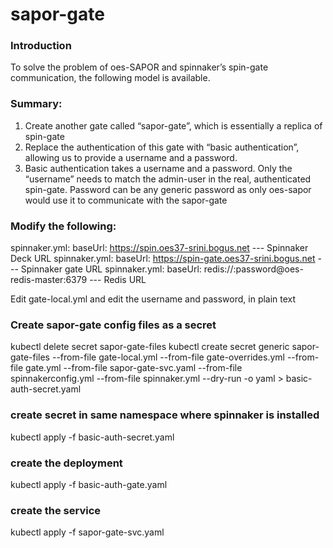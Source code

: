 # sapor-gate

### Introduction
To solve the problem of oes-SAPOR and spinnaker’s spin-gate communication, the following model is available.

### Summary:
1. Create another gate called “sapor-gate”, which is essentially a replica of spin-gate
2. Replace the authentication of this gate with “basic authentication”, allowing us to provide a username and a password.
3. Basic authentication takes a username and a password. Only the “username” needs to match the admin-user in the real, authenticated spin-gate. Password can be any generic password as only oes-sapor would use it to communicate with the sapor-gate

### Modify the following:
spinnaker.yml:    baseUrl: https://spin.oes37-srini.bogus.net      --- Spinnaker Deck URL
spinnaker.yml:    baseUrl: https://spin-gate.oes37-srini.bogus.net --- Spinnaker gate URL
spinnaker.yml:    baseUrl: redis://:password@oes-redis-master:6379 --- Redis URL

Edit gate-local.yml and edit the username and password, in plain text

### Create sapor-gate config files as a secret
kubectl delete secret sapor-gate-files
kubectl create secret generic sapor-gate-files --from-file gate-local.yml --from-file gate-overrides.yml --from-file gate.yml --from-file sapor-gate-svc.yaml --from-file spinnakerconfig.yml --from-file spinnaker.yml --dry-run -o yaml > basic-auth-secret.yaml

### create secret in same namespace where spinnaker is installed
kubectl apply -f basic-auth-secret.yaml

### create the deployment
kubectl apply -f basic-auth-gate.yaml

### create the service
kubectl apply -f sapor-gate-svc.yaml
